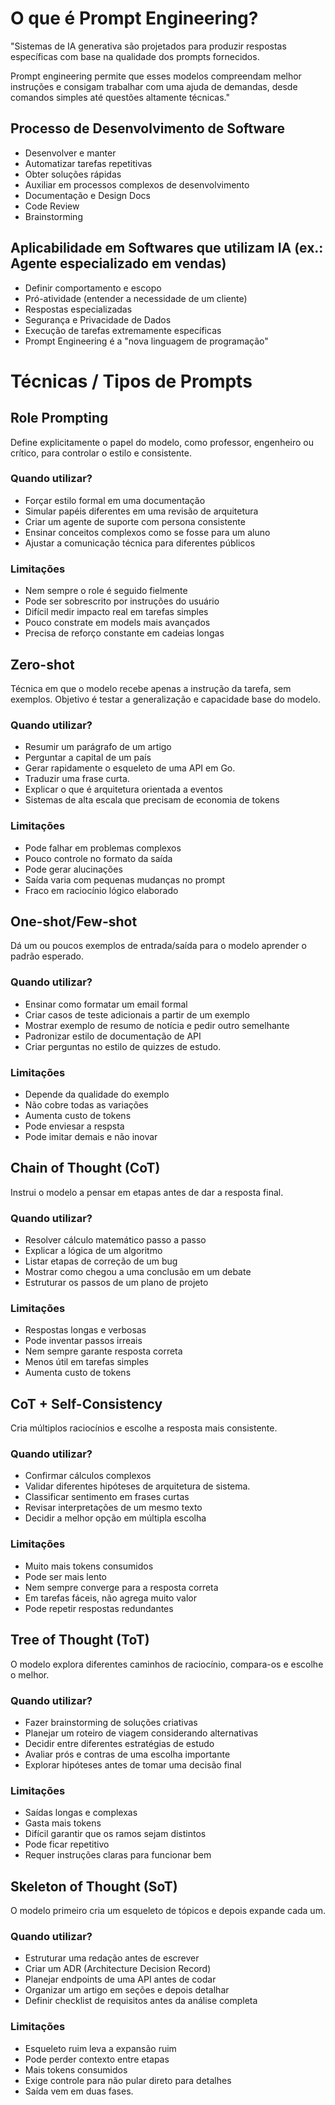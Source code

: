 # O que é Prompt Engineering?

"Sistemas de IA generativa são projetados para produzir respostas específicas com base na qualidade dos prompts fornecidos.

Prompt engineering permite que esses modelos compreendam melhor instruções e consigam trabalhar com uma ajuda de demandas, desde comandos simples até questões altamente técnicas."

## Processo de Desenvolvimento de Software

- Desenvolver e manter
- Automatizar tarefas repetitivas
- Obter soluções rápidas
- Auxiliar em processos complexos de desenvolvimento
- Documentação e Design Docs
- Code Review
- Brainstorming

## Aplicabilidade em Softwares que utilizam IA (ex.: Agente especializado em vendas)

- Definir comportamento e escopo
- Pró-atividade (entender a necessidade de um cliente)
- Respostas especializadas
- Segurança e Privacidade de Dados
- Execução de tarefas extremamente específicas
- Prompt Engineering é a "nova linguagem de programação"

# Técnicas / Tipos de Prompts

## Role Prompting

Define explicitamente o papel do modelo, como professor, engenheiro ou crítico, para controlar o estilo e consistente.

### Quando utilizar?

- Forçar estilo formal em uma documentação
- Simular papéis diferentes em uma revisão de arquitetura
- Criar um agente de suporte com persona consistente
- Ensinar conceitos complexos como se fosse para um aluno
- Ajustar a comunicação técnica para diferentes públicos

### Limitações

- Nem sempre o role é seguido fielmente
- Pode ser sobrescrito por instruções do usuário
- Difícil medir impacto real em tarefas simples
- Pouco constrate em models mais avançados
- Precisa de reforço constante em cadeias longas

## Zero-shot

Técnica em que o modelo recebe apenas a instrução da tarefa, sem exemplos. Objetivo é testar a generalização e capacidade base do modelo.

### Quando utilizar?

- Resumir um parágrafo de um artigo
- Perguntar a capital de um país
- Gerar rapidamente o esqueleto de uma API em Go.
- Traduzir uma frase curta.
- Explicar o que é arquitetura orientada a eventos
- Sistemas de alta escala que precisam de economia de tokens

### Limitações

- Pode falhar em problemas complexos
- Pouco controle no formato da saída
- Pode gerar alucinações
- Saída varia com pequenas mudanças no prompt
- Fraco em raciocínio lógico elaborado

## One-shot/Few-shot

Dá um ou poucos exemplos de entrada/saída para o modelo aprender o padrão esperado.

### Quando utilizar?

- Ensinar como formatar um email formal
- Criar casos de teste adicionais a partir de um exemplo
- Mostrar exemplo de resumo de notícia e pedir outro semelhante
- Padronizar estilo de documentação de API
- Criar perguntas no estilo de quizzes de estudo.

### Limitações

- Depende da qualidade do exemplo
- Não cobre todas as variações
- Aumenta custo de tokens
- Pode enviesar a respsta
- Pode imitar demais e não inovar

## Chain of Thought (CoT)

Instrui o modelo a pensar em etapas antes de dar a resposta final.

### Quando utilizar?

- Resolver cálculo matemático passo a passo
- Explicar a lógica de um algoritmo
- Listar etapas de correção de um bug
- Mostrar como chegou a uma conclusão em um debate
- Estruturar os passos de um plano de projeto

### Limitações

- Respostas longas e verbosas
- Pode inventar passos irreais
- Nem sempre garante resposta correta
- Menos útil em tarefas simples
- Aumenta custo de tokens

## CoT + Self-Consistency

Cria múltiplos raciocínios e escolhe a resposta mais consistente.

### Quando utilizar?

- Confirmar cálculos complexos
- Validar diferentes hipóteses de arquitetura de sistema.
- Classificar sentimento em frases curtas
- Revisar interpretações de um mesmo texto
- Decidir a melhor opção em múltipla escolha

### Limitações

- Muito mais tokens consumidos
- Pode ser mais lento
- Nem sempre converge para a resposta correta
- Em tarefas fáceis, não agrega muito valor
- Pode repetir respostas redundantes

## Tree of Thought (ToT)

O modelo explora diferentes caminhos de raciocínio, compara-os e escolhe o melhor.

### Quando utilizar?

- Fazer brainstorming de soluções criativas
- Planejar um roteiro de viagem considerando alternativas
- Decidir entre diferentes estratégias de estudo
- Avaliar prós e contras de uma escolha importante
- Explorar hipóteses antes de tomar uma decisão final

### Limitações

- Saídas longas e complexas
- Gasta mais tokens
- Difícil garantir que os ramos sejam distintos
- Pode ficar repetitivo
- Requer instruções claras para funcionar bem

## Skeleton of Thought (SoT)

O modelo primeiro cria um esqueleto de tópicos e depois expande cada um.

### Quando utilizar?

- Estruturar uma redação antes de escrever
- Criar um ADR (Architecture Decision Record)
- Planejar endpoints de uma API antes de codar
- Organizar um artigo em seções e depois detalhar
- Definir checklist de requisitos antes da análise completa

### Limitações

- Esqueleto ruim leva a expansão ruim
- Pode perder contexto entre etapas
- Mais tokens consumidos
- Exige controle para não pular direto para detalhes
- Saída vem em duas fases.

